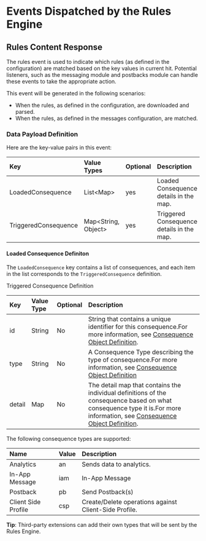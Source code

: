 # Events Dispatched by the Rules Engine

## Rules Content Response

The rules event is used to indicate which rules \(as defined in the configuration\) are matched based on the key values in current hit. Potential listeners, such as the messaging module and postbacks module can handle these events to take the appropriate action.

This event will be generated in the following scenarios:

* When the rules, as defined in the configuration, are downloaded and parsed.
* When the rules, as defined in the messages configuration, are matched.

### Data Payload Definition

Here are the key-value pairs in this event:

| **Key** | **Value Types** | **Optional** | **Description** |
| :--- | :--- | :--- | :--- |
| LoadedConsequence | List&lt;Map&gt; | yes | Loaded Consequence details in the map. |
| TriggeredConsequence | Map&lt;String, Object&gt; | yes | Triggered Consequence details in the map. |

#### Loaded Consequence Definiton

The `LoadedConsequence` key contains a list of consequences, and each item in the list corresponds to the `TriggeredConsequence` definition.

Triggered Consequence Definition

| **Key** | **Value Type** | **Optional** | **Description** |
| :--- | :--- | :--- | :--- |
| id | String | No | String that contains a unique identifier for this consequence.For more information, see [Consequence Object Definition](../../../rules-engine/rules-json.md#consequence-object-definition). |
| type | String | No | A Consequence Type describing the type of consequence.For more information, see [Consequence Object Definition](../../../rules-engine/rules-json.md#consequence-object-definition) |
| detail | Map | No | The detail map that contains the individual definitions of the consequence based on what consequence type it is.For more information, see [Consequence Object Definition](../../../rules-engine/rules-json.md#consequence-object-definition). |

The following consequence types are supported:

| **Name** | **Value** | **Description** |
| :--- | :--- | :--- |
| Analytics | an | Sends data to analytics. |
| In-App Message | iam | In-App Message |
| Postback | pb | Send Postback\(s\) |
| Client Side Profile | csp | Create/Delete operations against Client-Side Profile. |

**Tip**: Third-party extensions can add their own types that will be sent by the Rules Engine.

